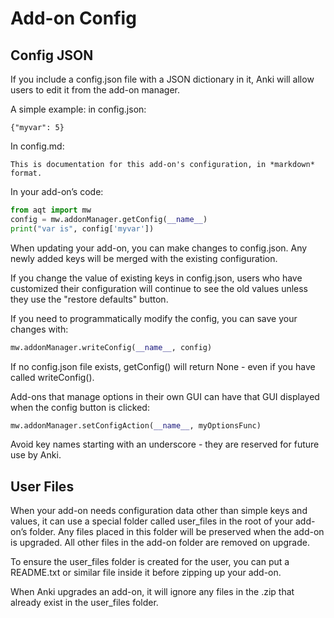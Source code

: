 # Add-on Config

## Config JSON

If you include a config.json file with a JSON dictionary in it, Anki
will allow users to edit it from the add-on manager.

A simple example: in config.json:

    {"myvar": 5}

In config.md:

    This is documentation for this add-on's configuration, in *markdown* format.

In your add-on’s code:

```python
from aqt import mw
config = mw.addonManager.getConfig(__name__)
print("var is", config['myvar'])
```

When updating your add-on, you can make changes to config.json. Any
newly added keys will be merged with the existing configuration.

If you change the value of existing keys in config.json, users who have
customized their configuration will continue to see the old values
unless they use the "restore defaults" button.

If you need to programmatically modify the config, you can save your
changes with:

```python
mw.addonManager.writeConfig(__name__, config)
```

If no config.json file exists, getConfig() will return None - even if
you have called writeConfig().

Add-ons that manage options in their own GUI can have that GUI displayed
when the config button is clicked:

```python
mw.addonManager.setConfigAction(__name__, myOptionsFunc)
```

Avoid key names starting with an underscore - they are reserved for
future use by Anki.

## User Files

When your add-on needs configuration data other than simple keys and
values, it can use a special folder called user_files in the root of
your add-on’s folder. Any files placed in this folder will be preserved
when the add-on is upgraded. All other files in the add-on folder are
removed on upgrade.

To ensure the user_files folder is created for the user, you can put a
README.txt or similar file inside it before zipping up your add-on.

When Anki upgrades an add-on, it will ignore any files in the .zip that
already exist in the user_files folder.
